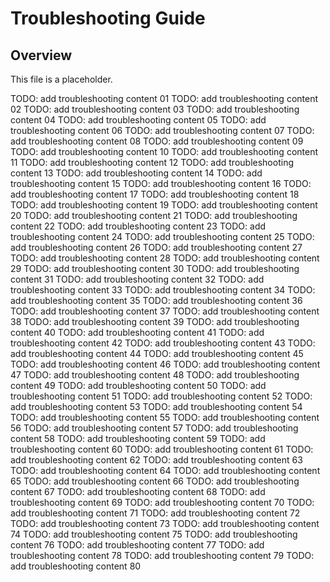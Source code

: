 # Troubleshooting Guide

## Overview

This file is a placeholder.

TODO: add troubleshooting content 01 TODO: add troubleshooting content 02 TODO: add troubleshooting content 03 TODO: add troubleshooting content 04 TODO: add troubleshooting content 05 TODO: add troubleshooting content 06 TODO: add
troubleshooting content 07 TODO: add troubleshooting content 08 TODO: add troubleshooting content 09 TODO: add troubleshooting content 10 TODO: add troubleshooting content 11 TODO: add troubleshooting content 12 TODO: add troubleshooting
content 13 TODO: add troubleshooting content 14 TODO: add troubleshooting content 15 TODO: add troubleshooting content 16 TODO: add troubleshooting content 17 TODO: add troubleshooting content 18 TODO: add troubleshooting content 19 TODO:
add troubleshooting content 20 TODO: add troubleshooting content 21 TODO: add troubleshooting content 22 TODO: add troubleshooting content 23 TODO: add troubleshooting content 24 TODO: add troubleshooting content 25 TODO: add
troubleshooting content 26 TODO: add troubleshooting content 27 TODO: add troubleshooting content 28 TODO: add troubleshooting content 29 TODO: add troubleshooting content 30 TODO: add troubleshooting content 31 TODO: add troubleshooting
content 32 TODO: add troubleshooting content 33 TODO: add troubleshooting content 34 TODO: add troubleshooting content 35 TODO: add troubleshooting content 36 TODO: add troubleshooting content 37 TODO: add troubleshooting content 38 TODO:
add troubleshooting content 39 TODO: add troubleshooting content 40 TODO: add troubleshooting content 41 TODO: add troubleshooting content 42 TODO: add troubleshooting content 43 TODO: add troubleshooting content 44 TODO: add
troubleshooting content 45 TODO: add troubleshooting content 46 TODO: add troubleshooting content 47 TODO: add troubleshooting content 48 TODO: add troubleshooting content 49 TODO: add troubleshooting content 50 TODO: add troubleshooting
content 51 TODO: add troubleshooting content 52 TODO: add troubleshooting content 53 TODO: add troubleshooting content 54 TODO: add troubleshooting content 55 TODO: add troubleshooting content 56 TODO: add troubleshooting content 57 TODO:
add troubleshooting content 58 TODO: add troubleshooting content 59 TODO: add troubleshooting content 60 TODO: add troubleshooting content 61 TODO: add troubleshooting content 62 TODO: add troubleshooting content 63 TODO: add
troubleshooting content 64 TODO: add troubleshooting content 65 TODO: add troubleshooting content 66 TODO: add troubleshooting content 67 TODO: add troubleshooting content 68 TODO: add troubleshooting content 69 TODO: add troubleshooting
content 70 TODO: add troubleshooting content 71 TODO: add troubleshooting content 72 TODO: add troubleshooting content 73 TODO: add troubleshooting content 74 TODO: add troubleshooting content 75 TODO: add troubleshooting content 76 TODO:
add troubleshooting content 77 TODO: add troubleshooting content 78 TODO: add troubleshooting content 79 TODO: add troubleshooting content 80
